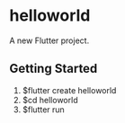 # helloworld

A new Flutter project.

## Getting Started

1. $flutter create helloworld
2. $cd helloworld
3. $flutter run
